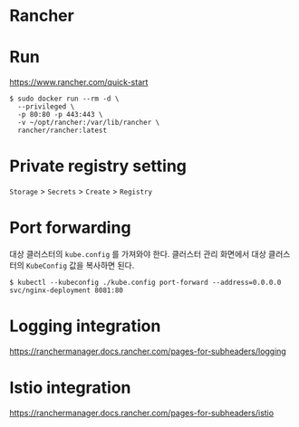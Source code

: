 # Rancher

# Run
https://www.rancher.com/quick-start
```shell
$ sudo docker run --rm -d \
  --privileged \
  -p 80:80 -p 443:443 \
  -v ~/opt/rancher:/var/lib/rancher \
  rancher/rancher:latest
```

# Private registry setting

`Storage` > `Secrets` > `Create` > `Registry`

# Port forwarding

대상 클러스터의 `kube.config` 를 가져와야 한다. 클러스터 관리 화면에서 대상 클러스터의 `KubeConfig` 값을 복사하면 된다.

```shell
$ kubectl --kubeconfig ./kube.config port-forward --address=0.0.0.0 svc/nginx-deployment 8081:80
```

# Logging integration

https://ranchermanager.docs.rancher.com/pages-for-subheaders/logging

# Istio integration

https://ranchermanager.docs.rancher.com/pages-for-subheaders/istio
